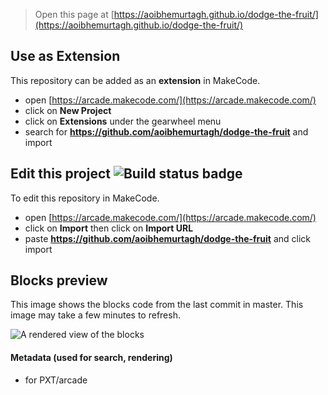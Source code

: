  


> Open this page at [https://aoibhemurtagh.github.io/dodge-the-fruit/](https://aoibhemurtagh.github.io/dodge-the-fruit/)

## Use as Extension

This repository can be added as an **extension** in MakeCode.

* open [https://arcade.makecode.com/](https://arcade.makecode.com/)
* click on **New Project**
* click on **Extensions** under the gearwheel menu
* search for **https://github.com/aoibhemurtagh/dodge-the-fruit** and import

## Edit this project ![Build status badge](https://github.com/aoibhemurtagh/dodge-the-fruit/workflows/MakeCode/badge.svg)

To edit this repository in MakeCode.

* open [https://arcade.makecode.com/](https://arcade.makecode.com/)
* click on **Import** then click on **Import URL**
* paste **https://github.com/aoibhemurtagh/dodge-the-fruit** and click import

## Blocks preview

This image shows the blocks code from the last commit in master.
This image may take a few minutes to refresh.

![A rendered view of the blocks](https://github.com/aoibhemurtagh/dodge-the-fruit/raw/master/.github/makecode/blocks.png)

#### Metadata (used for search, rendering)

* for PXT/arcade
<script src="https://makecode.com/gh-pages-embed.js"></script><script>makeCodeRender("{{ site.makecode.home_url }}", "{{ site.github.owner_name }}/{{ site.github.repository_name }}");</script>
